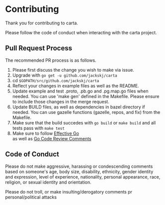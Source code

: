 # Contributing

Thank you for contributing to carta.

Please follow the code of conduct when interacting with the carta project.

## Pull Request Process

The recommended PR process is as follows.

1. Please first discuss the change you wish to make via issue.
2. Upgrade with `go get -u github.com/jackskj/carta`
3. cd `$GOPATH/src/github.com/jackskj/carta`
4. Reflect your changes in example files as well as the README. 
5. Update example and test .proto, .pb.go and .pg.map.go files when needed.
   You can use 'make gen' defined in the Makefile.
   Please ensure to include those changes in the merge request.
6. Update BUILD files, as well as dependencies in bazel directory if needed.
   You can use gazelle functions (gazelle, repos, and fix) from the Makefile. 
7. Make sure that the build succedes with `go build` or `make build` 
   and all tests pass with `make test`
8. Make sure to follow [Effective Go](https://golang.org/doc/effective_go.html)  
   as well as [Go Code Review Comments](https://golang.org/wiki/CodeReviewComments)

## Code of Conduct


Please do not make aggressive, harassing or condescending comments based on someone's
age, body size, disability, ethnicity, gender identity and expression, level of experience,
nationality, personal appearance, race, religion, or sexual identity and
orientation.

Please do not troll, or make insulting/derogatory comments  pr personal/political attacks
